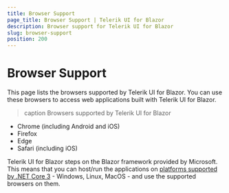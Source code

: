 ```yaml
---
title: Browser Support
page_title: Browser Support | Telerik UI for Blazor
description: Browser support for Telerik UI for Blazor
slug: browser-support
position: 200
---
```


# Browser Support

This page lists the browsers supported by Telerik UI for Blazor. You can use these browsers to access web applications built with Telerik UI for Blazor.

>caption Browsers supported by Telerik UI for Blazor

* Chrome (including Android and iOS)
* Firefox
* Edge
* Safari (including iOS)

Telerik UI for Blazor steps on the Blazor framework provided by Microsoft. This means that you can host/run the applications on [platforms supported by .NET Core 3](https://docs.microsoft.com/en-us/aspnet/core/blazor/supported-platforms?view=aspnetcore-3.0) - Windows, Linux, MacOS - and use the supported browsers on them.
